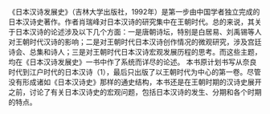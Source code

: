 《日本汉诗发展史》（吉林大学出版社，1992年）是第一步由中国学者独立完成的日本汉诗史著作。作者肖瑞峰对日本汉诗的研究集中在王朝时代。总的来说，其关于日本汉诗的论述涉及以下几个方面：一是唐朝诗坛，特别是白居易、刘禹锡等人对王朝时代汉诗的影响；二是对王朝时代日本汉诗创作情况的微观研究，涉及宫廷诗会、总集和诗人；三是对王朝时代日本汉诗宏观发展历程的思考。而这些主题，均在《日本汉诗发展史》一书中作了系统而详尽的论述。
本书原计划书写从奈良时代到江户时代的日本汉诗（1），最后只出版了以王朝时代为中心的第一卷。尽管没有形成诸如《日本汉诗史》那样的通史结构，本书还是在王朝时期的汉诗史展开之前，讨论了有关日本汉诗史的宏观问题，包括日本汉诗的发生、分期和各个时期的特点。